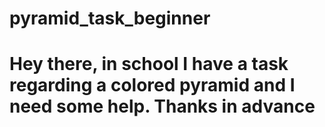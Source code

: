 # pyramid_task_beginner
# Hey there, in school I have a task regarding a colored pyramid and I need some help. Thanks in advance
